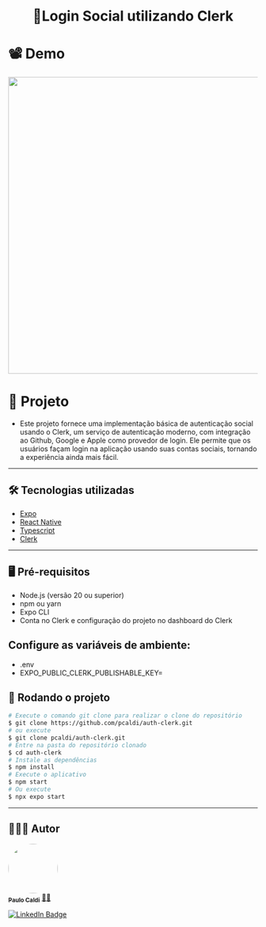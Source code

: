 <h1 align="center">📱Login Social utilizando Clerk</h1>



# 📽️ Demo
<div align="center" >
   <img height="600" src="./src/assets/demo.gif"/>
</div>





# 📲 Projeto

- Este projeto fornece uma implementação básica de autenticação social usando o Clerk, um serviço de autenticação moderno, com integração ao Github, Google e Apple como provedor de login. Ele permite que os usuários façam login na aplicação usando suas contas sociais, tornando a experiência ainda mais fácil.

---



## 🛠️ Tecnologias utilizadas
* [Expo](https://expo.dev/)
* [React Native](https://reactnative.dev/)
* [Typescript](https://www.typescriptlang.org/)
* [Clerk](https://clerk.com/)

---
## 🖥️ Pré-requisitos

- Node.js (versão 20 ou superior)
- npm ou yarn
- Expo CLI
- Conta no Clerk e configuração do projeto no dashboard do Clerk

## Configure as variáveis de ambiente:
- .env
- EXPO_PUBLIC_CLERK_PUBLISHABLE_KEY=


## 🎡 Rodando o projeto

```bash
# Execute o comando git clone para realizar o clone do repositório
$ git clone https://github.com/pcaldi/auth-clerk.git
# ou execute
$ git clone pcaldi/auth-clerk.git
# Entre na pasta do repositório clonado
$ cd auth-clerk
# Instale as dependências
$ npm install
# Execute o aplicativo
$ npm start
# Ou execute
$ npx expo start
```

---

## 👨🏻‍💻 Autor

<a href="https://github.com/pcaldi">
 <img style="border-radius: 50%;" src="https://github.com/pcaldi.png" width="100px;" alt=""/>
 <br />
 <sub><b>Paulo Caldi</b></sub></a> <a href="https://github.com/pcaldi" title="emoji">🙋🏻</a>
 <br />

[![LinkedIn Badge](https://img.shields.io/badge/-Paulo-blue?style=flat-square&logo=Linkedin&logoColor=white&link=https://www.linkedin.com/in/pcaldi/)](https://www.linkedin.com/in/pcaldi/)


